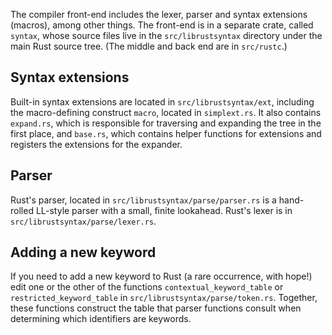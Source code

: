 The compiler front-end includes the lexer, parser and syntax extensions (macros), among other things. The front-end is in a separate crate, called ```syntax```, whose source files live in the ```src/librustsyntax``` directory under the main Rust source tree. (The middle and back end are in ```src/rustc```.)

## Syntax extensions
Built-in syntax extensions are located in ```src/librustsyntax/ext```, including the macro-defining construct ```macro```, located in ```simplext.rs```. It also contains ```expand.rs```, which is responsible for traversing and expanding the tree in the first place, and ```base.rs```, which contains helper functions for extensions and registers the extensions for the expander.  

## Parser
Rust's parser, located in ```src/librustsyntax/parse/parser.rs``` is a hand-rolled LL-style parser with a small, finite lookahead. Rust's lexer is in ```src/librustsyntax/parse/lexer.rs```.

## Adding a new keyword

If you need to add a new keyword to Rust (a rare occurrence, with hope!) edit one or the other of the functions ```contextual_keyword_table``` or ```restricted_keyword_table``` in ```src/librustsyntax/parse/token.rs```. Together, these functions construct the table that parser functions consult when determining which identifiers are keywords.